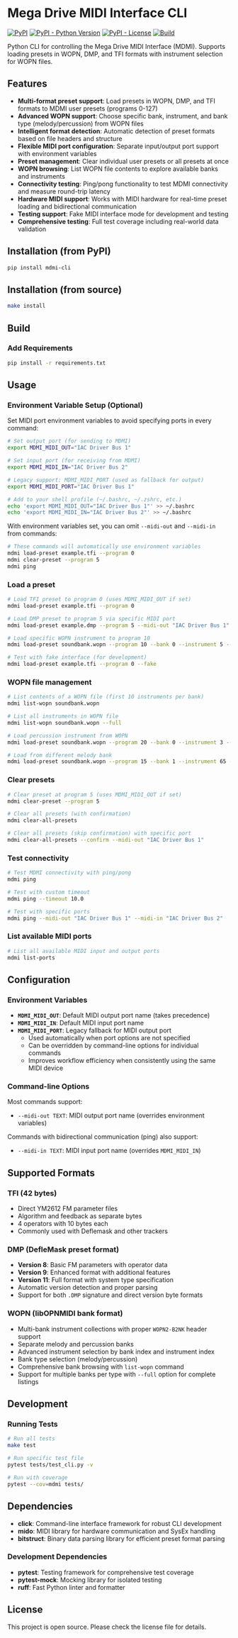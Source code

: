 # Mega Drive MIDI Interface CLI

[![PyPI](https://img.shields.io/pypi/v/mdmi-cli)](https://pypi.org/project/mdmi-cli/)
[![PyPI - Python Version](https://img.shields.io/pypi/pyversions/mdmi-cli)](https://pypi.org/project/mdmi-cli/)
[![PyPI - License](https://img.shields.io/pypi/l/mdmi-cli)](https://github.com/rhargreaves/mdmi-cli/blob/main/LICENSE)
[![Build](https://github.com/rhargreaves/mdmi-cli/actions/workflows/build.yml/badge.svg)](https://github.com/rhargreaves/mdmi-cli/actions/workflows/build.yml)

Python CLI for controlling the Mega Drive MIDI Interface (MDMI). Supports loading presets in WOPN, DMP, and TFI formats with instrument selection for WOPN files.

## Features

- **Multi-format preset support**: Load presets in WOPN, DMP, and TFI formats to MDMI user presets (programs 0-127)
- **Advanced WOPN support**: Choose specific bank, instrument, and bank type (melody/percussion) from WOPN files
- **Intelligent format detection**: Automatic detection of preset formats based on file headers and structure
- **Flexible MIDI port configuration**: Separate input/output port support with environment variables
- **Preset management**: Clear individual user presets or all presets at once
- **WOPN browsing**: List WOPN file contents to explore available banks and instruments
- **Connectivity testing**: Ping/pong functionality to test MDMI connectivity and measure round-trip latency
- **Hardware MIDI support**: Works with MIDI hardware for real-time preset loading and bidirectional communication
- **Testing support**: Fake MIDI interface mode for development and testing
- **Comprehensive testing**: Full test coverage including real-world data validation

## Installation (from PyPI)

```bash
pip install mdmi-cli
```

## Installation (from source)

```bash
make install
```

## Build

### Add Requirements
```bash
pip install -r requirements.txt
```

## Usage

### Environment Variable Setup (Optional)

Set MIDI port environment variables to avoid specifying ports in every command:

```bash
# Set output port (for sending to MDMI)
export MDMI_MIDI_OUT="IAC Driver Bus 1"

# Set input port (for receiving from MDMI)
export MDMI_MIDI_IN="IAC Driver Bus 2"

# Legacy support: MDMI_MIDI_PORT (used as fallback for output)
export MDMI_MIDI_PORT="IAC Driver Bus 1"

# Add to your shell profile (~/.bashrc, ~/.zshrc, etc.)
echo 'export MDMI_MIDI_OUT="IAC Driver Bus 1"' >> ~/.bashrc
echo 'export MDMI_MIDI_IN="IAC Driver Bus 2"' >> ~/.bashrc
```

With environment variables set, you can omit `--midi-out` and `--midi-in` from commands:

```bash
# These commands will automatically use environment variables
mdmi load-preset example.tfi --program 0
mdmi clear-preset --program 5
mdmi ping
```

### Load a preset

```bash
# Load TFI preset to program 0 (uses MDMI_MIDI_OUT if set)
mdmi load-preset example.tfi --program 0

# Load DMP preset to program 5 via specific MIDI port
mdmi load-preset example.dmp --program 5 --midi-out "IAC Driver Bus 1"

# Load specific WOPN instrument to program 10
mdmi load-preset soundbank.wopn --program 10 --bank 0 --instrument 5 --bank-type melody

# Test with fake interface (for development)
mdmi load-preset example.tfi --program 0 --fake
```

### WOPN file management

```bash
# List contents of a WOPN file (first 10 instruments per bank)
mdmi list-wopn soundbank.wopn

# List all instruments in WOPN file
mdmi list-wopn soundbank.wopn --full

# Load percussion instrument from WOPN
mdmi load-preset soundbank.wopn --program 20 --bank 0 --instrument 3 --bank-type percussion

# Load from different melody bank
mdmi load-preset soundbank.wopn --program 15 --bank 1 --instrument 65 --bank-type melody
```

### Clear presets

```bash
# Clear preset at program 5 (uses MDMI_MIDI_OUT if set)
mdmi clear-preset --program 5

# Clear all presets (with confirmation)
mdmi clear-all-presets

# Clear all presets (skip confirmation) with specific port
mdmi clear-all-presets --confirm --midi-out "IAC Driver Bus 1"
```

### Test connectivity

```bash
# Test MDMI connectivity with ping/pong
mdmi ping

# Test with custom timeout
mdmi ping --timeout 10.0

# Test with specific ports
mdmi ping --midi-out "IAC Driver Bus 1" --midi-in "IAC Driver Bus 2"
```

### List available MIDI ports

```bash
# List all available MIDI input and output ports
mdmi list-ports
```

## Configuration

### Environment Variables

- **`MDMI_MIDI_OUT`**: Default MIDI output port name (takes precedence)
- **`MDMI_MIDI_IN`**: Default MIDI input port name
- **`MDMI_MIDI_PORT`**: Legacy fallback for MIDI output port
  - Used automatically when port options are not specified
  - Can be overridden by command-line options for individual commands
  - Improves workflow efficiency when consistently using the same MIDI device

### Command-line Options

Most commands support:
- `--midi-out TEXT`: MIDI output port name (overrides environment variables)

Commands with bidirectional communication (ping) also support:
- `--midi-in TEXT`: MIDI input port name (overrides `MDMI_MIDI_IN`)

## Supported Formats

### TFI (42 bytes)
- Direct YM2612 FM parameter files
- Algorithm and feedback as separate bytes
- 4 operators with 10 bytes each
- Commonly used with Deflemask and other trackers

### DMP (DefleMask preset format)
- **Version 8**: Basic FM parameters with operator data
- **Version 9**: Enhanced format with additional features
- **Version 11**: Full format with system type specification
- Automatic version detection and proper parsing
- Support for both `.DMP` signature and direct version byte formats

### WOPN (libOPNMIDI bank format)
- Multi-bank instrument collections with proper `WOPN2-B2NK` header support
- Separate melody and percussion banks
- Advanced instrument selection by bank index and instrument index
- Bank type selection (melody/percussion)
- Comprehensive bank browsing with `list-wopn` command
- Support for multiple banks per type with `--full` option for complete listings

## Development

### Running Tests

```bash
# Run all tests
make test

# Run specific test file
pytest tests/test_cli.py -v

# Run with coverage
pytest --cov=mdmi tests/
```

## Dependencies

- **click**: Command-line interface framework for robust CLI development
- **mido**: MIDI library for hardware communication and SysEx handling
- **bitstruct**: Binary data parsing library for efficient preset format parsing

### Development Dependencies
- **pytest**: Testing framework for comprehensive test coverage
- **pytest-mock**: Mocking library for isolated testing
- **ruff**: Fast Python linter and formatter

## License

This project is open source. Please check the license file for details.

